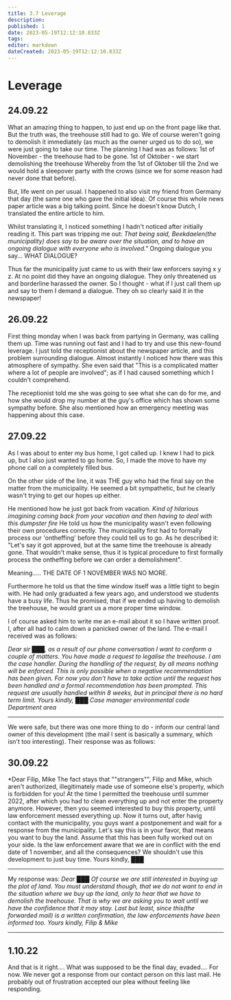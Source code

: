 ```yaml
---
title: 3.7 Leverage
description: 
published: 1
date: 2023-05-19T12:12:10.833Z
tags: 
editor: markdown
dateCreated: 2023-05-19T12:12:10.833Z
---
```


# Leverage

## 24.09.22

What an amazing thing to happen, to just end up on the front page like that. But the truth was, the treehouse still had to go. We of course weren't going to demolish it immediately (as much as the owner urged us to do so), we were just going to take our time. The planning I had was as follows:
1st of November - the treehouse had to be gone.
1st of Oktober - we start demolishing the treehouse
Whereby from the 1st of Oktober till the 2nd we would hold a sleepover party with the crows (since we for some reason had never done that before).

But, life went on per usual. I happened to also visit my friend from Germany that day (the same one who gave the initial idea). Of course this whole news paper article was a big talking point. Since he doesn't know Dutch, I translated the entire article to him.

Whilst translating it, I noticed something I hadn't noticed after initially reading it. This part was tripping me out:
*That being said, Beekdaelen(the municipality) does say to be aware over the situation, and to have an ongoing dialogue with everyone who is involved."*
Ongoing dialogue you say... WHAT DIALOGUE?

Thus far the municipality just came to us with their law enforcers saying x y z. At no point did they have an ongoing dialogue. They only threatened us and borderline harassed the owner. So I thought - what if I just call them up and say to them I demand a dialogue. They oh so clearly said it in the newspaper!

## 26.09.22

First thing monday when I was back from partying in Germany, was calling them up. Time was running out fast and I had to try and use this new-found leverage. I just told the receptionist about the newspaper article, and this problem surrounding dialogue. Almost instantly I noticed how there was this atmosphere of sympathy. She even said that "This is a complicated matter where a lot of people are involved"; as if I had caused something which I couldn't comprehend.

The receptionist told me she was going to see what she can do for me, and how she would drop my number at the guy's office which has shown some sympathy before. She also mentioned how an emergency meeting was happening about this case.


## 27.09.22

As I was about to enter my bus home, I got called up. I knew I had to pick up, but I also just wanted to go home. So, I made the move to have my phone call on a completely filled bus.

On the other side of the line, it was THE guy who had the final say on the matter from the municipality. He seemed a bit sympathetic, but he clearly wasn't trying to get our hopes up either.

He mentioned how he just got back from vacation.
*Kind of hilarious imagining coming back from your vacation and then having to deal with this dumpster fire*
He told us how the municipality wasn't even following their own procedures correctly. The municipality first had to formally process our 'ontheffing' before they could tell us to go. As he described it: "Let's say it got approved, but at the same time the treehouse is already gone. That wouldn't make sense, thus it is typical procedure to first formally process the ontheffing before we can order a demolishment".

Meaning.....
THE DATE OF 1 NOVEMBER WAS NO MORE.

Furthermore he told us that the time window itself was a little tight to begin with. He had only graduated a few years ago, and understood we students have a busy life. Thus he promised, that if we ended up having to demolish the treehouse, he would grant us a more proper time window.

I of course asked him to write me an e-mail about it so I have written proof. I, after all had to calm down a panicked owner of the land. The e-mail I received was as follows:

*Dear sir ███,
as a result of our phone conversation I want to conform a couple of matters. You have made a request to legalise the treehouse. I am the case handler.
During the handling of the request, by all means nothing will be enforced.
This is only possible when a negative recommendation has been given.
For now you don't have to take action until the request has been handled and a formal recommendation has been prompted.
This request are usually handled within 8 weeks, but in principal there is no hard term limit.
Yours kindly,
███
Case manager environmental code
Department area*

---

We were safe, but there was one more thing to do - inform our central land owner of this development (the mail I sent is basically a summary, which isn't too interesting). Their response was as follows:

## 30.09.22

*Dear Filip, Mike
The fact stays that ""strangers"", Filip and Mike, which aren't authorized, illegitimately made use of someone else's property, which is forbidden for you!
At the time I permitted the treehouse until summer 2022, after which you had to clean everything up and not enter the property anymore.
However, then you seemed interested to buy this property, until law enforcement messed everything up.
Now it turns out, after havig contact with the municipality, you guys want a postponement and wait for a response from the municipality. Let's say this is in your favor, that means you want to buy the land. Assume that this has been fully worked out on your side.
Is the law enforcement aware that we are in conflict with the end date of 1 november, and all the consequences? We shouldn't use this development to just buy time.
Yours kindly,
███

---

My response was:
*Dear ███
Of course we are still interested in buying up the plot of land. You must understand though, that we do not want to end in the situation where we buy up the land, only to hear that we have to demolish the treehouse. That is why we are asking you to wait until we have the confidence that it may stay. Last but least, since this(the forwarded mail) is a written confirmation, the law enforcements have been informed too.
Yours kindly,
Filip & Mike*

---

## 1.10.22

And that is it right.... What was supposed to be the final day, evaded.... For now.
We never got a response from our contact person on this last mail. He probably out of frustration accepted our plea without feeling like responding.